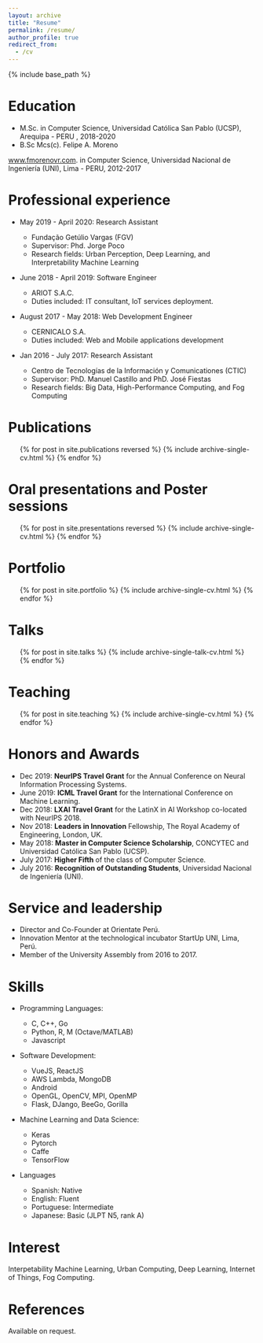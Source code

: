 ```yaml
---
layout: archive
title: "Resume"
permalink: /resume/
author_profile: true
redirect_from:
  - /cv
---
```


{% include base_path %}

Education
======
* M.Sc. in Computer Science, Universidad Católica San Pablo (UCSP), Arequipa - PERU , 2018-2020
* B.Sc
Mcs(c). Felipe A. Moreno

www.fmorenovr.com. in Computer Science, Universidad Nacional de Ingeniería (UNI), Lima - PERU, 2012-2017

Professional experience
======
* May 2019 - April 2020: Research Assistant
  * Fundação Getúlio Vargas (FGV)
  * Supervisor: Phd. Jorge Poco
  * Research fields: Urban Perception, Deep Learning, and Interpretability Machine Learning

* June 2018 - April 2019: Software Engineer
  * ARIOT S.A.C.
  * Duties included: IT consultant, IoT services deployment.

* August 2017 - May 2018: Web Development Engineer
  * CERNICALO S.A.
  * Duties included: Web and Mobile applications development

* Jan 2016 - July 2017: Research Assistant
  * Centro de Tecnologías de la Información y Comunicationes (CTIC)
  * Supervisor: PhD. Manuel Castillo and PhD. José Fiestas
  * Research fields: Big Data, High-Performance Computing, and Fog Computing

Publications
======
  <ul>{% for post in site.publications reversed %}
    {% include archive-single-cv.html %}
  {% endfor %}</ul>

Oral presentations and Poster sessions
======
  <ul>{% for post in site.presentations reversed %}
    {% include archive-single-cv.html %}
  {% endfor %}</ul>

Portfolio
======
  <ul>{% for post in site.portfolio %}
    {% include archive-single-cv.html %}
  {% endfor %}</ul>
  
Talks
======
  <ul>{% for post in site.talks %}
    {% include archive-single-talk-cv.html %}
  {% endfor %}</ul>
  
Teaching
======
  <ul>{% for post in site.teaching %}
    {% include archive-single-cv.html %}
  {% endfor %}</ul>
  
Honors and Awards
======
* Dec 2019: __NeurIPS Travel Grant__ for the Annual Conference on Neural Information Processing Systems.
* June 2019: __ICML Travel Grant__ for the International Conference on Machine Learning.
* Dec 2018: __LXAI Travel Grant__ for the LatinX in AI Workshop  co-located with NeurIPS 2018.
* Nov 2018: __Leaders in Innovation__ Fellowship, The Royal Academy of Engineering, London, UK.
* May 2018: __Master in Computer Science Scholarship__, CONCYTEC and Universidad Católica San Pablo (UCSP).
* July 2017: __Higher Fifth__ of the class of Computer Science. 
* July 2016: __Recognition of Outstanding Students__, Universidad Nacional de Ingeniería (UNI).

Service and leadership
======
* Director and Co-Founder at Orientate Perú.
* Innovation Mentor at the technological incubator StartUp UNI, Lima, Perú.
* Member of the University Assembly from 2016 to 2017.
  
Skills
======
* Programming Languages:
  * C, C++, Go
  * Python, R, M (Octave/MATLAB)
  * Javascript

* Software Development:
  * VueJS, ReactJS
  * AWS Lambda, MongoDB
  * Android
  * OpenGL, OpenCV, MPI, OpenMP
  * Flask, DJango, BeeGo, Gorilla

* Machine Learning and Data Science:
  * Keras
  * Pytorch
  * Caffe
  * TensorFlow

* Languages
  * Spanish: Native
  * English: Fluent
  * Portuguese: Intermediate
  * Japanese: Basic (JLPT N5, rank A)

Interest
======
Interpetability Machine Learning, Urban Computing, Deep Learning, Internet of Things, Fog Computing.

References
======
Available on request.
